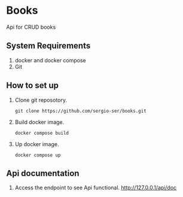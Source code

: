 # Books
Api for CRUD books


## System Requirements ##
1. docker and docker compose
2. Git

## How to set up ##
1. Clone git reposotory.
   ```
   git clone https://github.com/sergio-ser/books.git
   ```
2. Build docker image.
    ```
    docker compose build
    ```
3. Up docker image.
    ```
    docker compose up
    ```

## Api documentation ##
1. Access the endpoint to see Api functional.
 http://127.0.0.1/api/doc
